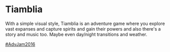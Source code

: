 # Tiamblia

With a simple visual style,
Tiamblia is an adventure game where you explore vast expanses
and capture spirits and gain their powers
and also there's a story and music too.
Maybe even day/night transitions and weather.

[#AdvJam2016](http://jams.gamejolt.io/adventurejam2016)
